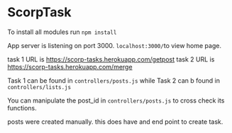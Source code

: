 # ScorpTask
To install all modules run `npm install`

App server is listening on port 3000. `localhost:3000/`to view home page.

task 1 URL is  https://scorp-tasks.herokuapp.com/getpost
 task 2 URL is https://scorp-tasks.herokuapp.com/merge

Task 1 can be found in `controllers/posts.js` while Task 2 can b found in `controllers/lists.js`

You can manipulate the post_id in `controllers/posts.js` to cross check its functions.

posts were created manually. this does have and end point to create task.
